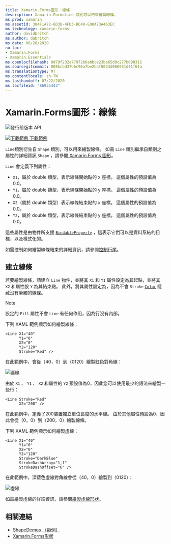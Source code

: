 ```yaml
---
title: Xamarin.Forms圖形：線條
description: Xamarin.FormsLine 類別可以用來繪製線條。
ms.prod: xamarin
ms.assetid: 384F1A72-6D3B-4FD3-BC40-E00A73A463EC
ms.technology: xamarin-forms
author: davidbritch
ms.author: dabritch
ms.date: 06/20/2020
no-loc:
- Xamarin.Forms
- Xamarin.Essentials
ms.openlocfilehash: 9d79f232a77972b6abbce23ba65d9c277b090311
ms.sourcegitcommit: 008bcbd37b6c96a7be2baf0633d066931d41f61a
ms.translationtype: MT
ms.contentlocale: zh-TW
ms.lasthandoff: 07/22/2020
ms.locfileid: "86935443"
---
```

# <a name="xamarinforms-shapes-line"></a>Xamarin.Forms圖形：線條

![發行前版本 API](~/media/shared/preview.png "此 API 目前是發行前版本")

[![下載範例](~/media/shared/download.png) 下載範例](https://docs.microsoft.com/samples/xamarin/xamarin-forms-samples/userinterface-shapesdemos/)

`Line`類別衍生自 `Shape` 類別，可以用來繪製線條。 如需 `Line` 類別繼承自類別之屬性的詳細資訊 `Shape` ，請參閱[ Xamarin.Forms 圖形](index.md)。

`Line` 會定義下列屬性：

- `X1`，屬於 double 類型，表示線條開始點的 x 座標。 這個屬性的預設值為0.0。
- `Y1`，屬於 double 類型，表示線條開始點的 y 座標。 這個屬性的預設值為0.0。
- `X2`（屬於 double 類型）表示線條結束點的 x 座標。 這個屬性的預設值為0.0。
- `Y2`，屬於 double 類型，表示線條結束點的 y 座標。 這個屬性的預設值為0.0。

這些屬性是由物件所支援 [`BindableProperty`](xref:Xamarin.Forms.BindableProperty) ，這表示它們可以是資料系結的目標，以及樣式化的。

如需控制如何繪製線條結束的詳細資訊，請參閱[控制行尾](index.md#control-line-ends)。

## <a name="create-a-line"></a>建立線條

若要繪製線條，請建立 `Line` 物件，並將其 `X1` 和 `Y1` 屬性設定為其起點，並將其 `X2` 和屬性設 `Y` 為其結束點。 此外，將其屬性設定為，因為不會 `Stroke` [`Color`](xref:Xamarin.Forms.Color) 隱藏沒有筆觸的線條。

> [!NOTE]
> 設定的 `Fill` 屬性不會 `Line` 有任何作用，因為行沒有內部。

下列 XAML 範例顯示如何繪製線條：

```xaml
<Line X1="40"
      Y1="0"
      X2="0"
      Y2="120"
      Stroke="Red" />
```

在此範例中，會從（40，0）到（0120）繪製紅色對角線：

![連線](line-images/line.png "折線圖")

由於 `X1` 、 `Y1` 、 `X2` 和屬性的 `Y2` 預設值為0，因此您可以使用最少的語法來繪製一些行：

```xaml
<Line Stroke="Red"
      X2="200" />
```

在此範例中，定義了200裝置獨立單位長度的水平線。 由於其他屬性預設為0，因此會從（0，0）到（200，0）繪製線條。

下列 XAML 範例顯示如何繪製虛線：

```xaml
<Line X1="40"
      Y1="0"
      X2="0"
      Y2="120"
      Stroke="DarkBlue"
      StrokeDashArray="1,1"
      StrokeDashOffset="6" />
```

在此範例中，深藍色虛線對角線會從（40，0）繪製到（0120）：

![虛線](line-images/dashed-line.png "虛線")

如需繪製虛線的詳細資訊，請參閱[繪製虛線形狀](index.md#draw-dashed-shapes)。

## <a name="related-links"></a>相關連結

- [ShapeDemos （範例）](https://docs.microsoft.com/samples/xamarin/xamarin-forms-samples/userinterface-shapesdemos/)
- [Xamarin.Forms形狀](index.md)
